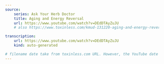 ```yaml
---
source:
    series: Ask Your Herb Doctor
    title: Aging and Energy Reversal
    url: https://www.youtube.com/watch?v=DEdDTAyZuJU
    # also https://www.toxinless.com/kmud-131220-aging-and-energy-reversal.mp3

transcription:
    url: https://www.youtube.com/watch?v=DEdDTAyZuJU
    kind: auto-generated

# filename date take from toxinless.com URL. However, the YouTube date is different.
---
```

